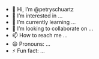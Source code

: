 - 👋 Hi, I’m @petryschuartz
- 👀 I’m interested in ...
- 🌱 I’m currently learning ...
- 💞️ I’m looking to collaborate on ...
- 📫 How to reach me ...
- 😄 Pronouns: ...
- ⚡ Fun fact: ...

<!---
petryschuartz/petryschuartz is a ✨ special ✨ repository because its `README.md` (this file) appears on your GitHub profile.
You can click the Preview link to take a look at your changes.
--->
